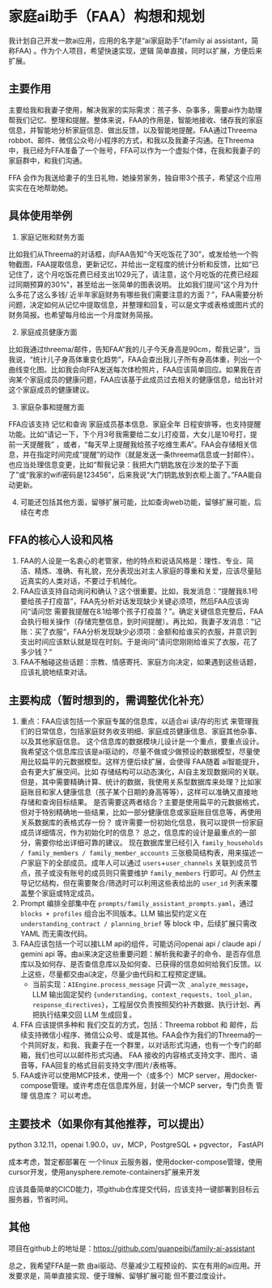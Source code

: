 # 家庭ai助手（FAA）构想和规划

我计划自己开发一款ai应用，应用的名字是“ai家庭助手”(family ai assistant，简称FAA) 。作为个人项目，希望快速实现，逻辑 简单直接，同时以扩展，方便后来扩展。

## 主要作用

主要给我和我妻子使用，解决我家的实际需求：孩子多、杂事多，需要ai作为助理帮我们记忆、整理和提醒。整体来说，FAA的作用是，智能地接收、储存我的家庭信息，并智能地分析家庭信息、做出反馈，以及智能地提醒。FAA通过Threema robbot、邮件、微信公众号/小程序的方式，和我以及我妻子沟通。在Threema 中，我已经为FFA准备了一个账号，FFA可以作为一个虚拟个体，在我和我妻子的家庭群中，和我们沟通。 

FFA 会作为我送给妻子的生日礼物，她操劳家务，独自带3个孩子，希望这个应用实实在在地帮助她。

## 具体使用举例

1. 家庭记账和财务方面

比如我们从Threema的对话框，向FAA告知“今天吃饭花了30”，或发给他一个购物截图，FAA提取信息，更新记忆，并给出一定程度的统计分析和反馈，比如“已记住了，这个月吃饭花费已经支出1029元了，请注意，这个月吃饭的花费已经超过同期预算的30%”，甚至给出一张简单的图表说明。 比如我们提问“这个月为什么多花了这么多钱/ 近半年家庭财务有哪些我们需要注意的方面？”，FAA需要分析问题，决定如何从记忆中提取信息，并整理和回复，可以是文字或表格或图片式的财务简报。也希望每月给出一个月度财务简报。

2. 家庭成员健康方面

比如我通过threema/邮件，告知FAA“我的儿子今天身高是90cm，帮我记录”，当我说，“统计儿子身高体重变化趋势”，FAA会查出我儿子所有身高体重，列出一个曲线变化图。比如我会向FFA发送每次体检照片，FAA应该简单回应。如果我在咨询某个家庭成员的健康问题，FAA应该基于此成员过去相关的健康信息，给出针对这个家庭成员的健康建议。

3. 家庭杂事和提醒方面

FFA应该支持 记忆和查询 家庭成员基本信息、家庭全年 日程安排等，也支持提醒功能。比如“请记一下，下个月3号我需要给二女儿打疫苗，大女儿是10号打，提前一天提醒我” ，或者，“每天早上提醒我给孩子吃维生素A”。FAA会存储相关信息，并在指定时间完成“提醒”的动作（就是发送一条threema信息或一封邮件）。也应当处理信息变更，比如“帮我记录：我把大门钥匙放在沙发的垫子下面了”或“我家的wifi密码是123456”，后来我说“大门钥匙放到衣柜上面了。”FAA能自动更新。

4. 可能还包括其他方面，留够扩展可能，比如查询web功能，留够扩展可能，后续在考虑

## FFA的核心人设和风格

1. FAA的人设是一名衷心的老管家，他的特点和说话风格是：理性、专业、简洁、精炼、准确、有礼貌，充分表现出对主人家庭的尊重和关爱，应该尽量贴近真实的人类对话，不要过于机械化。
2. FAA应该支持自动询问和确认？这个很重要。比如，我发消息：“提醒我8.1号要给孩子打疫苗”，FAA先分析对话发现缺少关键必须项，然后FAA应该询问“请问您 需要我提醒在8.1给哪个孩子打疫苗？”。确定关键信息完整后，FAA会执行相关操作（存储完整信息，到时间提醒）。再比如，我妻子发消息：“记账：买了衣服“，FAA分析发现缺少必须项：金额和给谁买的衣服，并意识到支出时间应该默认就是现在时刻。于是询问”请问您刚刚给谁买了衣服，花了多少钱？“
3. FAA不触碰这些话题：宗教、情感寄托、家庭方向决定，如果遇到这些话题，应该礼貌地结束对话。


## 主要构成（暂时想到的，需调整优化补充）

1. 重点：FAA应该包括一个家庭专属的信息库，以适合ai 读/存的形式 来管理我们的日常信息，包括家庭财务收支明细、家庭成员健康信息、家庭其他杂事、以及其他家庭信息。
这个信息库的数据模块儿设计是一个重点，要重点设计。我希望这个信息库应该是ai驱动的，尽量不做或少做预设的数据模型，尽量使用比较扁平的元数据模型。这样方便后续扩展，会使得 FAA随着 ai智能提升，会有更大扩展空间。比如 存储结构可以动态演化，AI自主发现数据间的关联。
但是，其中需要精确计算、统计的数据，我使用关系型数据库来处理？比如家庭账目和家人健康信息（孩子某个日期的身高等等），这样可以准确又直接地存储和查询目标结果。
是否需要这两者结合？主要是使用扁平的元数据格式，但对于特别精确地一些结果，比如一部分健康信息或家庭账目信息等，再使用关系数据库的表格式存一份？
或许需要一份初始化信息，我可以提供一份家庭成员详细情况，作为初始化时的信息？
总之，信息库的设计是最重点的一部分，需要你给出详细可靠的建议。
现在数据库里已经引入 `family_households / family_members / family_member_accounts` 三张极简结构表，用来描述一户家庭下的全部成员。成年人可以通过 `users`+`user_channels` 关联到成员节点，孩子或没有账号的成员则只需要维护 `family_members` 行即可。AI 仍然主导记忆结构，但在需要聚合/筛选时可以利用这些表给出的 `user_id` 列表来覆盖整个家庭或特定成员。
1. Prompt 编排全部集中在 `prompts/family_assistant_prompts.yaml`，通过 `blocks + profiles` 组合出不同版本。LLM 输出契约定义在 `understanding_contract / planning_brief` 等 block 中，后续扩展只需改 YAML 而无需改代码。
2. FAA应该包括一个可以接LLM api的组件，可能访问openai api / claude api / gemini api 等。由ai来决定这些重要问题：解析我和妻子的命令、是否存信息库以及如何存、是否查信息库以及如何查、已获得的信息如何给我们反馈。以上这些，尽量都交由ai决定，尽量少由代码和工程预定逻辑。
   - 当前实现：`AIEngine.process_message` 只调一次 `_analyze_message`，LLM 输出固定契约 `{understanding, context_requests, tool_plan, response_directives}`，工程层仅负责按照契约补齐数据、执行计划、再把执行结果交回 LLM 生成回复。
3. FFA 应该提供多种和 我们交互的方式，包括：Threema robbot 和 邮件，后续支持微信小程序、微信公众号、或是其他。FAA会作为我们的Threema的一个共同好友，和我、我妻子在一个群里，以对话形式沟通，也有一个专门的邮箱，我们也可以以邮件形式沟通。
FAA 接收的内容格式支持文字、图片、语音等，FAA回复的格式目前支持文字/图片/表格等。
4. FAA或许可以使用MCP技术，使用一个（或多个）MCP server，用docker-compose管理。或许考虑在信息库外层，封装一个MCP server，专门负责 管理 信息库？ 可以考虑。

## 主要技术（如果你有其他推荐，可以提出）

python 3.12.11，openai 1.90.0，uv，MCP，PostgreSQL + pgvector， FastAPI

成本考虑，暂定都部署在 一个linux 云服务器，使用docker-compose管理，使用cursor开发，使用anysphere.remote-containers扩展来开发

应该具备简单的CICD能力，项github仓库提交代码，应该支持一键部署到目标云服务器，节省时间。


## 其他

项目在github上的地址是：https://github.com/guanpeibj/family-ai-assistant

总之，我希望FFA是一款 由ai驱动、尽量减少工程预设的、实在有用的ai应用。开发要求是，简单直接实现、便于理解、留够扩展可能 但不要过度设计。
